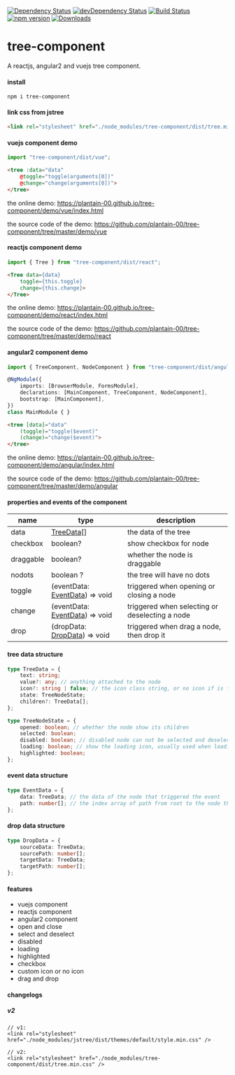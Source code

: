 [![Dependency Status](https://david-dm.org/plantain-00/tree-component.svg)](https://david-dm.org/plantain-00/tree-component)
[![devDependency Status](https://david-dm.org/plantain-00/tree-component/dev-status.svg)](https://david-dm.org/plantain-00/tree-component#info=devDependencies)
[![Build Status](https://travis-ci.org/plantain-00/tree-component.svg?branch=master)](https://travis-ci.org/plantain-00/tree-component)
[![npm version](https://badge.fury.io/js/tree-component.svg)](https://badge.fury.io/js/tree-component)
[![Downloads](https://img.shields.io/npm/dm/tree-component.svg)](https://www.npmjs.com/package/tree-component)

# tree-component
A reactjs, angular2 and vuejs tree component.

#### install

`npm i tree-component`

#### link css from jstree

```html
<link rel="stylesheet" href="./node_modules/tree-component/dist/tree.min.css" />
```

#### vuejs component demo

```ts
import "tree-component/dist/vue";
```

```html
<tree :data="data"
    @toggle="toggle(arguments[0])"
    @change="change(arguments[0])">
</tree>
```

the online demo: https://plantain-00.github.io/tree-component/demo/vue/index.html

the source code of the demo: https://github.com/plantain-00/tree-component/tree/master/demo/vue

#### reactjs component demo

```ts
import { Tree } from "tree-component/dist/react";
```

```html
<Tree data={data}
    toggle={this.toggle}
    change={this.change}>
</Tree>
```

the online demo: https://plantain-00.github.io/tree-component/demo/react/index.html

the source code of the demo: https://github.com/plantain-00/tree-component/tree/master/demo/react

#### angular2 component demo

```ts
import { TreeComponent, NodeComponent } from "tree-component/dist/angular";

@NgModule({
    imports: [BrowserModule, FormsModule],
    declarations: [MainComponent, TreeComponent, NodeComponent],
    bootstrap: [MainComponent],
})
class MainModule { }
```

```html
<tree [data]="data"
    (toggle)="toggle($event)"
    (change)="change($event)">
</tree>
```

the online demo: https://plantain-00.github.io/tree-component/demo/angular/index.html

the source code of the demo: https://github.com/plantain-00/tree-component/tree/master/demo/angular

#### properties and events of the component

name | type | description
--- | --- | ---
data | [TreeData](#tree-data-structure)[] | the data of the tree
checkbox | boolean? | show checkbox for node
draggable | boolean? | whether the node is draggable
nodots | boolean ? | the tree will have no dots
toggle | (eventData: [EventData](#event-data-structure)) => void | triggered when opening or closing a node
change | (eventData: [EventData](#event-data-structure)) => void | triggered when selecting or deselecting a node
drop | (dropData: [DropData](#drop-data-structure)) => void | triggered when drag a node, then drop it

#### tree data structure

```ts
type TreeData = {
    text: string;
    value?: any; // anything attached to the node
    icon?: string | false; // the icon class string, or no icon if is false
    state: TreeNodeState;
    children?: TreeData[];
};

type TreeNodeState = {
    opened: boolean; // whether the node show its children
    selected: boolean;
    disabled: boolean; // disabled node can not be selected and deselected
    loading: boolean; // show the loading icon, usually used when loading child nodes
    highlighted: boolean;
};
```

#### event data structure

```ts
type EventData = {
    data: TreeData; // the data of the node that triggered the event
    path: number[]; // the index array of path from root to the node that triggered the event
};
```

#### drop data structure

```ts
type DropData = {
    sourceData: TreeData;
    sourcePath: number[];
    targetData: TreeData;
    targetPath: number[];
};
```

#### features

+ vuejs component
+ reactjs component
+ angular2 component
+ open and close
+ select and deselect
+ disabled
+ loading
+ highlighted
+ checkbox
+ custom icon or no icon
+ drag and drop

#### changelogs

##### v2

```
// v1:
<link rel="stylesheet" href="./node_modules/jstree/dist/themes/default/style.min.css" />

// v2:
<link rel="stylesheet" href="./node_modules/tree-component/dist/tree.min.css" />
```
